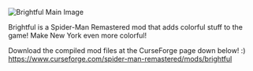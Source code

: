 ![Brightful Main Image](https://cdn.discordapp.com/attachments/977751810922131456/1012675182671962173/banner.png)

Brightful is a Spider-Man Remastered mod that adds colorful stuff to the game! Make New York even more colorful!

Download the compiled mod files at the CurseForge page down below! :)
https://www.curseforge.com/spider-man-remastered/mods/brightful
